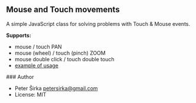 ## Mouse and Touch movements

A simple JavaScript class for solving problems with Touch & Mouse events.

__Supports:__
- mouse / touch PAN
- mouse (wheel) / touch (pinch) ZOOM
- mouse double click / touch double touch
- [example of usage](https://magazin.idsbk.sk/)

### Author

- Peter Širka <petersirka@gmail.com>
- License: MIT